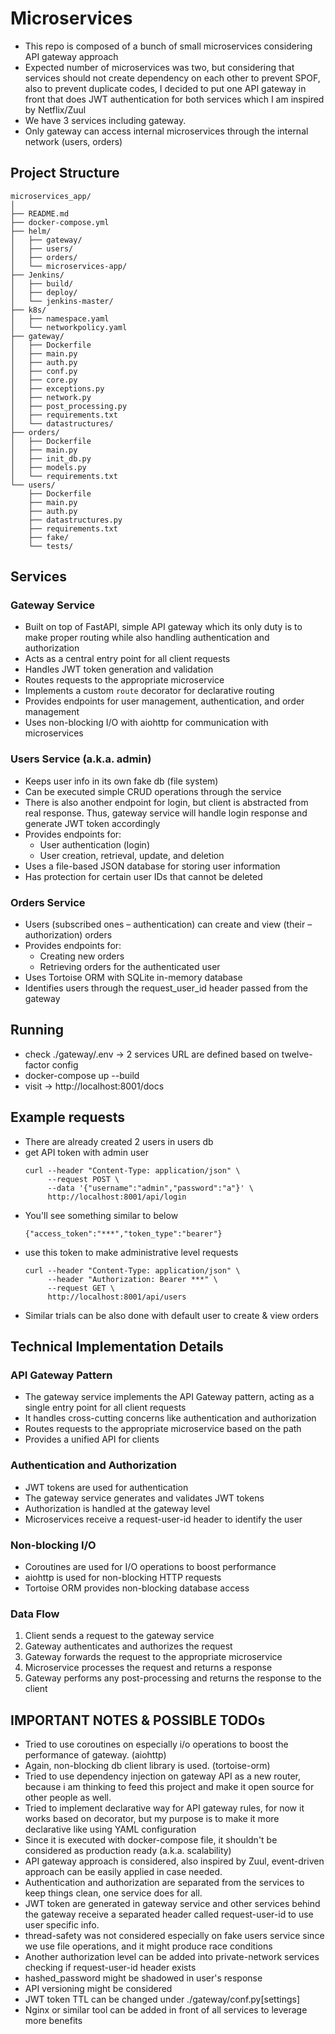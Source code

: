 # Microservices

- This repo is composed of a bunch of small microservices considering API gateway approach
- Expected number of microservices was two, but considering that services
  should not create dependency on each other to prevent SPOF, also to prevent duplicate codes,
  I decided to put one API gateway in front that does JWT authentication for both services
  which I am inspired by Netflix/Zuul
- We have 3 services including gateway.
- Only gateway can access internal microservices through the internal network (users, orders)

## Project Structure

```
microservices_app/
│
├── README.md
├── docker-compose.yml
├── helm/
│   ├── gateway/
│   ├── users/
│   ├── orders/
│   └── microservices-app/
├── Jenkins/
│   ├── build/
│   ├── deploy/
│   └── jenkins-master/
├── k8s/
│   ├── namespace.yaml
│   └── networkpolicy.yaml
├── gateway/
│   ├── Dockerfile
│   ├── main.py
│   ├── auth.py
│   ├── conf.py
│   ├── core.py
│   ├── exceptions.py
│   ├── network.py
│   ├── post_processing.py
│   ├── requirements.txt
│   └── datastructures/
├── orders/
│   ├── Dockerfile
│   ├── main.py
│   ├── init_db.py
│   ├── models.py
│   └── requirements.txt
└── users/
    ├── Dockerfile
    ├── main.py
    ├── auth.py
    ├── datastructures.py
    ├── requirements.txt
    ├── fake/
    └── tests/
```

## Services

### Gateway Service
- Built on top of FastAPI, simple API gateway which its only duty is to make proper routing while also handling authentication and authorization
- Acts as a central entry point for all client requests
- Handles JWT token generation and validation
- Routes requests to the appropriate microservice
- Implements a custom `route` decorator for declarative routing
- Provides endpoints for user management, authentication, and order management
- Uses non-blocking I/O with aiohttp for communication with microservices

### Users Service (a.k.a. admin)
- Keeps user info in its own fake db (file system)
- Can be executed simple CRUD operations through the service
- There is also another endpoint for login, but client is abstracted from real response. Thus, gateway service will handle login response and generate JWT token accordingly
- Provides endpoints for:
  - User authentication (login)
  - User creation, retrieval, update, and deletion
- Uses a file-based JSON database for storing user information
- Has protection for certain user IDs that cannot be deleted

### Orders Service
- Users (subscribed ones – authentication) can create and view (their – authorization) orders
- Provides endpoints for:
  - Creating new orders
  - Retrieving orders for the authenticated user
- Uses Tortoise ORM with SQLite in-memory database
- Identifies users through the request_user_id header passed from the gateway

## Running
- check ./gateway/.env → 2 services URL are defined based on twelve-factor config
- docker-compose up --build
- visit → http://localhost:8001/docs

## Example requests
- There are already created 2 users in users db
- get API token with admin user
  ```
  curl --header "Content-Type: application/json" \
       --request POST \
       --data '{"username":"admin","password":"a"}' \
       http://localhost:8001/api/login
  ```
- You'll see something similar to below
  ```
  {"access_token":"***","token_type":"bearer"}
  ```
- use this token to make administrative level requests
  ```
  curl --header "Content-Type: application/json" \
       --header "Authorization: Bearer ***" \
       --request GET \
       http://localhost:8001/api/users
  ```
- Similar trials can be also done with default user to create & view orders

## Technical Implementation Details

### API Gateway Pattern
- The gateway service implements the API Gateway pattern, acting as a single entry point for all client requests
- It handles cross-cutting concerns like authentication and authorization
- Routes requests to the appropriate microservice based on the path
- Provides a unified API for clients

### Authentication and Authorization
- JWT tokens are used for authentication
- The gateway service generates and validates JWT tokens
- Authorization is handled at the gateway level
- Microservices receive a request-user-id header to identify the user

### Non-blocking I/O
- Coroutines are used for I/O operations to boost performance
- aiohttp is used for non-blocking HTTP requests
- Tortoise ORM provides non-blocking database access

### Data Flow
1. Client sends a request to the gateway service
2. Gateway authenticates and authorizes the request
3. Gateway forwards the request to the appropriate microservice
4. Microservice processes the request and returns a response
5. Gateway performs any post-processing and returns the response to the client

## IMPORTANT NOTES & POSSIBLE TODOs
- Tried to use coroutines on especially i/o operations to boost the performance of gateway. (aiohttp)
- Again, non-blocking db client library is used. (tortoise-orm)
- Tried to use dependency injection on gateway API as a new router, because i am thinking to
  feed this project and make it open source for other people as well.
- Tried to implement declarative way for API gateway rules, for now it works
  based on decorator, but my purpose is to make it more declarative like using
  YAML configuration
- Since it is executed with docker-compose file, it shouldn't be considered as production ready (a.k.a. scalability)
- API gateway approach is considered, also inspired by Zuul, event-driven approach can be easily applied in case needed.
- Authentication and authorization are separated from the services to keep things clean, one service does for all.
- JWT token are generated in gateway service and other services behind the gateway receive a separated
  header called request-user-id to use user specific info.
- thread-safety was not considered especially on fake users service since we
  use file operations, and it might produce race conditions
- Another authorization level can be added into private-network services
  checking if request-user-id header exists
- hashed_password might be shadowed in user's response
- API versioning might be considered
- JWT token TTL can be changed under ./gateway/conf.py[settings]
- Nginx or similar tool can be added in front of all services to leverage more benefits

